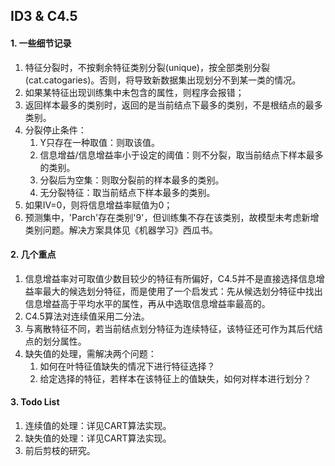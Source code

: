 ## ID3 & C4.5

#### 1. 一些细节记录

1. 特征分裂时，不按剩余特征类别分裂(unique)，按全部类别分裂(cat.catogaries)。否则，将导致新数据集出现划分不到某一类的情况。
2. 如果某特征出现训练集中未包含的属性，则程序会报错；
3. 返回样本最多的类别时，返回的是当前结点下最多的类别，不是根结点的最多类别。
4. 分裂停止条件：
   1. Y只存在一种取值：则取该值。
   2. 信息增益/信息增益率小于设定的阈值：则不分裂，取当前结点下样本最多的类别。
   3. 分裂后为空集：则取分裂前的样本最多的类别。
   4. 无分裂特征：取当前结点下样本最多的类别。
5. 如果IV=0，则将信息增益率赋值为0；
6. 预测集中，'Parch'存在类别'9'，但训练集不存在该类别，故模型未考虑新增类别问题。解决方案具体见《机器学习》西瓜书。



#### 2. 几个重点

1. 信息增益率对可取值少数目较少的特征有所偏好，C4.5并不是直接选择信息增益率最大的候选划分特征，而是使用了一个启发式：先从候选划分特征中找出信息增益高于平均水平的属性，再从中选取信息增益率最高的。
2. C4.5算法对连续值采用二分法。
3. 与离散特征不同，若当前结点划分特征为连续特征，该特征还可作为其后代结点的划分属性。
4. 缺失值的处理，需解决两个问题：
   1. 如何在叶特征值缺失的情况下进行特征选择？
   2. 给定选择的特征，若样本在该特征上的值缺失，如何对样本进行划分？



#### 3. Todo List

1. 连续值的处理：详见CART算法实现。
2. 缺失值的处理：详见CART算法实现。
3. 前后剪枝的研究。